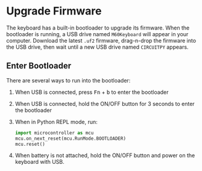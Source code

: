 # Upgrade Firmware

The keyboard has a built-in bootloader to upgrade its firmware.
When the bootloader is running, a USB drive named `M60Keyboard` will appear in your computer.
Download the latest `.uf2` firmware, drag-n-drop the firmware into the USB drive, then wait until a new USB drive named `CIRCUITPY` appears.

## Enter Bootloader

There are several ways to run into the bootloader:

1. When USB is connected, press <kbd>Fn</kbd> + <kbd>b</kbd> to enter the bootloader
2. When USB is connected, hold the ON/OFF button for 3 seconds to enter the bootloader
3. When in Python REPL mode, run:

   ```python
   import microcontroller as mcu
   mcu.on_next_reset(mcu.RunMode.BOOTLOADER)
   mcu.reset()
   ```

4. When battery is not attached, hold the ON/OFF button and power on the keyboard with USB.
